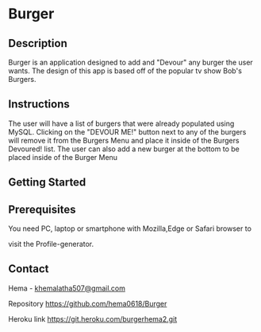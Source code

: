 # Burger

## Description

Burger is an application designed to add and "Devour" any burger the user wants. The design of this app is based off of the popular tv show Bob's Burgers.

## Instructions

The user will have a list of burgers that were already populated using MySQL. Clicking on the "DEVOUR ME!" button next to any of the burgers will remove it from the Burgers Menu and place it inside of the Burgers Devoured! list. The user can also add a new burger at the bottom to be placed inside of the Burger Menu


## Getting Started

## Prerequisites

You need PC, laptop or smartphone with Mozilla,Edge or Safari browser to 

visit the Profile-generator.

## Contact

Hema - khemalatha507@gmail.com

Repository https://github.com/hema0618/Burger

Heroku link https://git.heroku.com/burgerhema2.git